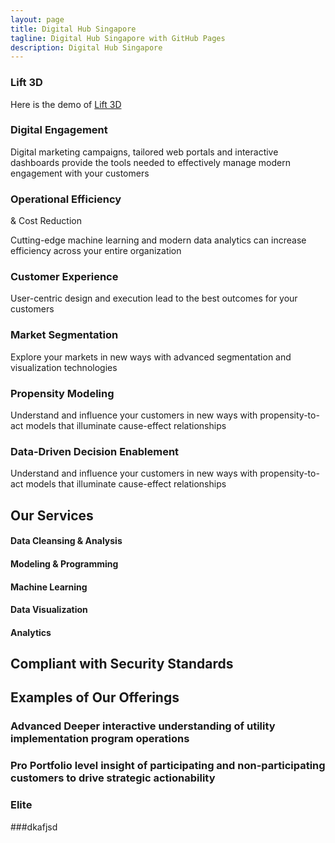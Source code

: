 ```yaml
---
layout: page
title: Digital Hub Singapore
tagline: Digital Hub Singapore with GitHub Pages
description: Digital Hub Singapore
---
```


### Lift 3D  
Here is the demo of [Lift 3D](pages/lift3d)


### Digital Engagement

Digital marketing campaigns, tailored web portals and interactive dashboards provide the tools needed to effectively manage modern engagement with your customers

### Operational Efficiency  
& Cost Reduction

Cutting-edge machine learning and modern data analytics can increase efficiency across your entire organization

### Customer Experience

User-centric design and execution lead to the best outcomes for your customers


### Market Segmentation

Explore your markets in new ways with advanced segmentation and visualization technologies


### Propensity Modeling

Understand and influence your customers in new ways with propensity-to-act models that illuminate cause-effect relationships

### Data-Driven Decision Enablement

Understand and influence your customers in new ways with propensity-to-act models that illuminate cause-effect relationships

## Our Services

#### Data Cleansing & Analysis

#### Modeling  & Programming

#### Machine Learning

#### Data Visualization

#### Analytics

## Compliant with Security Standards

## Examples of Our Offerings

### Advanced Deeper interactive understanding of utility implementation program operations

### Pro Portfolio level insight of participating and non-participating customers to drive strategic actionability

### Elite

###dkafjsd
